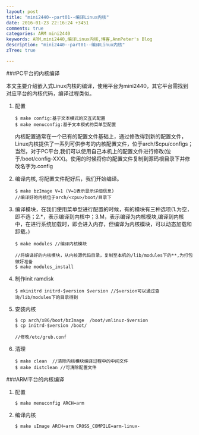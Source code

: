 ```yaml
---
layout: post
title: "mini2440--part01--编译Linux内核"
date: 2016-01-23 22:16:24 +3451
comments: true
categories: ARM mini2440
keywords: ARM,mini2440,编译Linux内核,博客,AnnPeter's Blog
description: "mini2440--part01--编译Linux内核"
zTree: true

---
```



###PC平台的内核编译


本文主要介绍嵌入式Linux内核的编译，使用平台为mini2440，其它平台需找到对应平台的内核代码，编译过程类似。

<!-- more -->

1. 配置

	```vim
	$ make config:基于文本模式的交互式配置
	$ make menuconfig:基于文本模式的菜单型配置
	```

	内核配置通常在一个已有的配置文件基础上，通过修改得到新的配置文件，Linux内核提供了一系列可供参考的内核配置文件，位于arch/$cpu/configs；当然，对于PC平台,我们可以使用自己本机上的配置文件进行修改(位于/boot/config-XXX)。使用的时候将你的配置文件复制到源码根目录下并修改名字为.config


2. 编译内核, 将配置文件配好后，我们开始编译。

	```vim
	$ make bzImage V=1 (V=1表示显示详细信息)
	//编译好的内核位于arch/<cpu>/boot/目录下
	```

3. 编译模块，在我们使用菜单型进行配置的时候，有的模块有三种选项(1.为空，即不选；2.*，表示编译到内核中；3.M，表示编译为内核模块,编译到内核中，在进行系统加载时，即会进入内存，但编译为内核模块，可以动态加载和卸载。)

	```vim
	$ make modules //编译内核模块

	//将编译好的内核模块，从内核源代码目录，复制至本机的/lib/modules下的**,为打包做好准备
	$ make modules_install

	```

4. 制作init ramdisk

	```vim
	$ mkinitrd initrd-$version $version //$version可以通过查询/lib/modules下的目录得到
	```

5. 安装内核

	```vim
	$ cp arch/x86/boot/bzImage  /boot/vmlinuz-$version
	$ cp initrd-$version /boot/

	//修改/etc/grub.conf

	```

6. 清理

	```vim
	$ make clean  //清除内核模块编译过程中的中间文件
	$ make distclean //可清除配置文件
	```

###ARM平台的内核编译
1. 配置

	```vim
	$ make menuconfig ARCH=arm
	```

2. 编译内核

	```vim
	$ make uImage ARCH=arm CROSS_COMPILE=arm-linux-
	```